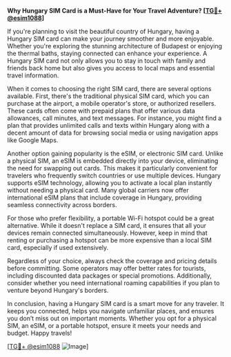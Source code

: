 **Why Hungary SIM Card is a Must-Have for Your Travel Adventure? [[TG💪+ @esim1088](https://t.me/s/esim1088)]**

If you're planning to visit the beautiful country of Hungary, having a Hungary SIM card can make your journey smoother and more enjoyable. Whether you're exploring the stunning architecture of Budapest or enjoying the thermal baths, staying connected can enhance your experience. A Hungary SIM card not only allows you to stay in touch with family and friends back home but also gives you access to local maps and essential travel information.

When it comes to choosing the right SIM card, there are several options available. First, there's the traditional physical SIM card, which you can purchase at the airport, a mobile operator's store, or authorized resellers. These cards often come with prepaid plans that offer various data allowances, call minutes, and text messages. For instance, you might find a plan that provides unlimited calls and texts within Hungary along with a decent amount of data for browsing social media or using navigation apps like Google Maps.

Another option gaining popularity is the eSIM, or electronic SIM card. Unlike a physical SIM, an eSIM is embedded directly into your device, eliminating the need for swapping out cards. This makes it particularly convenient for travelers who frequently switch countries or use multiple devices. Hungary supports eSIM technology, allowing you to activate a local plan instantly without needing a physical card. Many global carriers now offer international eSIM plans that include coverage in Hungary, providing seamless connectivity across borders.

For those who prefer flexibility, a portable Wi-Fi hotspot could be a great alternative. While it doesn't replace a SIM card, it ensures that all your devices remain connected simultaneously. However, keep in mind that renting or purchasing a hotspot can be more expensive than a local SIM card, especially if used extensively.

Regardless of your choice, always check the coverage and pricing details before committing. Some operators may offer better rates for tourists, including discounted data packages or special promotions. Additionally, consider whether you need international roaming capabilities if you plan to venture beyond Hungary's borders.

In conclusion, having a Hungary SIM card is a smart move for any traveler. It keeps you connected, helps you navigate unfamiliar places, and ensures you don’t miss out on important moments. Whether you opt for a physical SIM, an eSIM, or a portable hotspot, ensure it meets your needs and budget. Happy travels!

[[TG💪+ @esim1088](https://t.me/s/esim1088) ![Image](https://i.postimg.cc/Y0z9fWf4/image.png)]